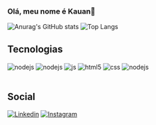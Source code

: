 ### Olá, meu nome é Kauan👋
![Anurag's GitHub stats](https://github-readme-stats.vercel.app/api?username=k1luc&hide=contribs,prs&count_private=true&show_icons=true&theme=radical)
![Top Langs](https://github-readme-stats.vercel.app/api/top-langs/?username=k1luc&layout=compact&theme=radical)

## Tecnologias
<div style="display: inline_block">
   <img align="center" alt="nodejs" src="https://img.shields.io/badge/Python-3776AB?style=for-the-badge&logo=python&logoColor=white" />
    <img align="center" alt="nodejs" src="https://img.shields.io/badge/Dart-0175C2?style=for-the-badge&logo=dart&logoColor=white" />
    <img align="center" alt="js" src="https://img.shields.io/badge/JavaScript-F7DF1E?style=for-the-badge&logo=javascript&logoColor=black" />
    <img align="center" alt="html5" src="https://img.shields.io/badge/HTML5-E34F26?style=for-the-badge&logo=html5&logoColor=white" />
    <img align="center" alt="css" src="https://img.shields.io/badge/CSS3-1572B6?style=for-the-badge&logo=css3&logoColor=white" />
    <img align="center" alt="nodejs" src="https://img.shields.io/badge/Node.js-43853D?style=for-the-badge&logo=node.js&logoColor=white" />
</div><br/>

## Social
[![Linkedin](https://img.shields.io/badge/LinkedIn-0077B5?style=for-the-badge&logo=linkedin&logoColor=white)](https://www.linkedin.com/in/kauanlucena/)
[![Instagram](https://img.shields.io/badge/Instagram-E4405F?style=for-the-badge&logo=instagram&logoColor=white)](https://www.instagram.com/kauanlucena.png/)   
